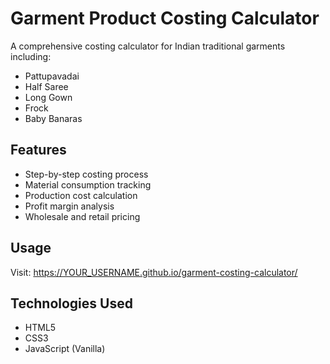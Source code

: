 # Garment Product Costing Calculator

A comprehensive costing calculator for Indian traditional garments including:
- Pattupavadai
- Half Saree
- Long Gown
- Frock
- Baby Banaras

## Features
- Step-by-step costing process
- Material consumption tracking
- Production cost calculation
- Profit margin analysis
- Wholesale and retail pricing

## Usage
Visit: https://YOUR_USERNAME.github.io/garment-costing-calculator/

## Technologies Used
- HTML5
- CSS3
- JavaScript (Vanilla)
